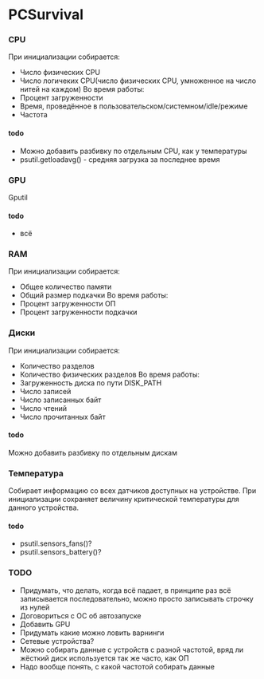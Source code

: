 # PCSurvival

### CPU
При инициализации собирается: 
- Число физических CPU
- Число логичеких CPU(число физических CPU, умноженное на число нитей на каждом)
Во время работы:
- Процент загруженности
- Время, проведённое в пользовательском/системном/idle/режиме
- Частота
#### todo
- Можно добавить разбивку по отдельным CPU, как у температуры
- psutil.getloadavg() - средняя загрузка за последнее время
### GPU
Gputil
#### todo
- всё
### RAM
При инициализации собирается: 
- Общее количество памяти
- Общий размер подкачки
Во время работы:
- Процент загруженности ОП
- Процент загруженности подкачки
### Диски
При инициализации собирается: 
- Количество разделов
- Количество физических разделов
Во время работы:
- Загруженность диска по пути DISK_PATH
- Число записей
- Число записанных байт
- Число чтений 
- Число прочитанных байт
#### todo
Можно добавить разбивку по отдельным дискам
### Температура
Собирает информацию со всех датчиков доступных на устройстве. При инициализации сохраняет величину критической температуры для данного устройства.
#### todo
- psutil.sensors_fans()?
- psutil.sensors_battery()?
### TODO
- Придумать, что делать, когда всё падает, в принципе раз всё записывается последовательно, можно просто записывать строчку из нулей
- Договориться с ОС об автозапуске 
- Добавить GPU
- Придумать какие можно ловить варнинги
- Сетевые устройства?
- Можно собирать данные с устройств с разной частотой, вряд ли жёсткий диск используется так же часто, как ОП
- Надо вообще понять, с какой частотой собирать данные
